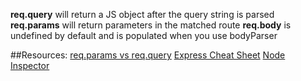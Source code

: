 

**req.query** will return a JS object after the query string is parsed
**req.params** will return parameters in the matched route
**req.body** is undefined by default and is populated when you use bodyParser



##Resources: 
[req.params vs req.query](http://stackoverflow.com/questions/14417592/node-js-difference-between-req-query-and-req-params)
[Express Cheat Sheet](http://overapi.com/express)
[Node Inspector](https://github.com/node-inspector/node-inspector)